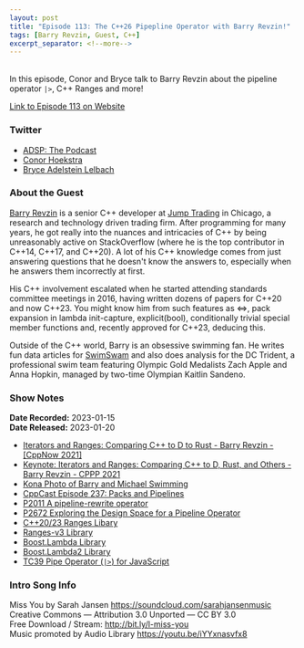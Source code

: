 ```yaml
---
layout: post
title: "Episode 113: The C++26 Pipepline Operator with Barry Revzin!"
tags: [Barry Revzin, Guest, C++]
excerpt_separator: <!--more-->
---
```


<div id="buzzsprout-player-12084131"></div><script src="https://www.buzzsprout.com/1501960/12084131-episode-113-the-c-26-pipepline-operator-with-barry-revzin.js?container_id=buzzsprout-player-12084131&player=small" type="text/javascript" charset="utf-8"></script>

<br>In this episode, Conor and Bryce talk to Barry Revzin about the pipeline operator `|>`, C++ Ranges and more!
 
<!--more-->

[Link to Episode 113 on Website](https://adspthepodcast.com/2023/01/20/Episode-113.html)

### Twitter
 
* [ADSP: The Podcast](https://twitter.com/adspthepodcast) 
* [Conor Hoekstra](https://twitter.com/code_report)
* [Bryce Adelstein Lelbach](https://twitter.com/blelbach)

### About the Guest

[Barry Revzin](https://twitter.com/BarryRevzin) is a senior C++ developer at [Jump Trading](https://www.jumptrading.com/) in Chicago, a research and technology driven trading firm. After programming for many years, he got really into the nuances and intricacies of C++ by being unreasonably active on StackOverflow (where he is the top contributor in C++14, C++17, and C++20). A lot of his C++ knowledge comes from just answering questions that he doesn't know the answers to, especially when he answers them incorrectly at first.

His C++ involvement escalated when he started attending standards committee meetings in 2016, having written dozens of papers for C++20 and now C++23. You might know him from such features as <=>, pack expansion in lambda init-capture, explicit(bool), conditionally trivial special member functions and, recently approved for C++23, deducing this.

Outside of the C++ world, Barry is an obsessive swimming fan. He writes fun data articles for [SwimSwam](https://swimswam.com/) and also does analysis for the DC Trident, a professional swim team featuring Olympic Gold Medalists Zach Apple and Anna Hopkin, managed by two-time Olympian Kaitlin Sandeno.

### Show Notes
 
**Date Recorded:** 2023-01-15 <br>
**Date Released:** 2023-01-20

* [Iterators and Ranges: Comparing C++ to D to Rust - Barry Revzin - [CppNow 2021]](https://www.youtube.com/watch?v=d3qY4dZ2r4w)
* [Keynote: Iterators and Ranges: Comparing C++ to D, Rust, and Others - Barry Revzin - CPPP 2021](https://www.youtube.com/watch?v=95uT0RhMGwA)
* [Kona Photo of Barry and Michael Swimming](https://twitter.com/BarryRevzin/status/1590773731953373184?s=20)
* [CppCast Episode 237: Packs and Pipelines](https://cppcast.com/barry-revzin-packs-pipelines/)
* [P2011 A pipeline-rewrite operator](https://www.open-std.org/jtc1/sc22/wg21/docs/papers/2020/p2011r0.html)
* [P2672 Exploring the Design Space for a Pipeline Operator](https://www.open-std.org/jtc1/sc22/wg21/docs/papers/2022/p2672r0.html)
* [C++20/23 Ranges Libary](https://en.cppreference.com/w/cpp/ranges)
* [Ranges-v3 Library](https://ericniebler.github.io/range-v3/)
* [Boost.Lambda Library](https://www.boost.org/doc/libs/1_81_0/doc/html/lambda.html)
* [Boost.Lambda2 Library](https://www.boost.org/doc/libs/master/libs/lambda2/doc/html/lambda2.html)
* [TC39 Pipe Operator \(`|>`\) for JavaScript](https://github.com/tc39/proposal-pipeline-operator/)

### Intro Song Info
 
Miss You by Sarah Jansen https://soundcloud.com/sarahjansenmusic<br>
Creative Commons — Attribution 3.0 Unported — CC BY 3.0<br>
Free Download / Stream: http://bit.ly/l-miss-you<br>
Music promoted by Audio Library https://youtu.be/iYYxnasvfx8<br>
